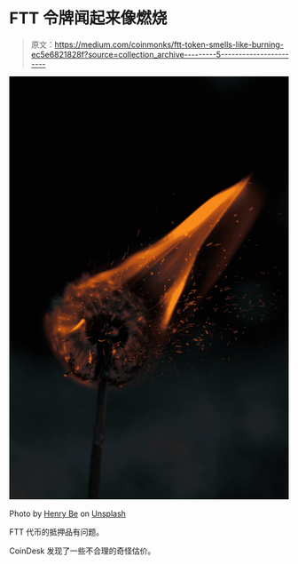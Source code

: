 # FTT 令牌闻起来像燃烧

> 原文：<https://medium.com/coinmonks/ftt-token-smells-like-burning-ec5e6821828f?source=collection_archive---------5----------------------->

![](img/08b7f64287bc636611245db1ea091d0c.png)

Photo by [Henry Be](https://unsplash.com/es/@henry_be?utm_source=medium&utm_medium=referral) on [Unsplash](https://unsplash.com?utm_source=medium&utm_medium=referral)

FTT 代币的抵押品有问题。

CoinDesk 发现了一些不合理的奇怪估价。
